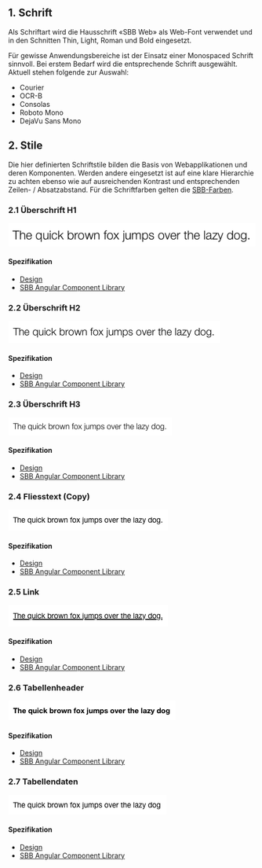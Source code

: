 ## 1. Schrift
Als Schriftart wird die Hausschrift «SBB Web» als Web-Font verwendet und in den Schnitten Thin, Light, Roman und Bold eingesetzt.

Für gewisse Anwendungsbereiche ist der Einsatz einer Monospaced Schrift sinnvoll.
Bei erstem Bedarf wird die entsprechende Schrift ausgewählt. Aktuell stehen folgende zur Auswahl: 
* Courier
* OCR-B
* Consolas
* Roboto Mono
* DejaVu Sans Mono


## 2. Stile
Die hier definierten Schriftstile bilden die Basis von Webapplikationen und deren Komponenten. Werden andere eingesetzt ist auf eine klare Hierarchie zu achten ebenso wie auf ausreichenden Kontrast und entsprechenden Zeilen- / Absatzabstand. Für die Schriftfarben gelten die [SBB-Farben](https://digital.sbb.ch/de/brand_elemente/farben).

### 2.1 Überschrift H1
![Darstellung des H1-Stils](https://raw.githubusercontent.com/sbb-design-systems/design-system-webapp-documentation/master/documentation/basics/typography/images/typo_h1.png 'class: image')

#### Spezifikation
* [Design](https://sbb.invisionapp.com/d/main#/console/17140415/355320821/inspect)
* [SBB Angular Component Library](https://sbb-angular.app.sbb.ch/latest/business/introduction/typography)

### 2.2 Überschrift H2
![Darstellung des H2-Stils](https://raw.githubusercontent.com/sbb-design-systems/design-system-webapp-documentation/master/documentation/basics/typography/images/typo_h2.png 'class: image')

#### Spezifikation
* [Design](https://sbb.invisionapp.com/d/main#/console/17140415/355320822/inspect)
* [SBB Angular Component Library](https://sbb-angular.app.sbb.ch/latest/business/introduction/typography)

### 2.3 Überschrift H3
![Darstellung des H3-Stils](https://raw.githubusercontent.com/sbb-design-systems/design-system-webapp-documentation/master/documentation/basics/typography/images/typo_h3.png 'class: image')

#### Spezifikation
* [Design](https://sbb.invisionapp.com/d/main#/console/17140415/355320823/inspect)
* [SBB Angular Component Library](https://sbb-angular.app.sbb.ch/latest/business/introduction/typography)

### 2.4 Fliesstext (Copy)
![Darstellung des Fliesstext-Stils](https://raw.githubusercontent.com/sbb-design-systems/design-system-webapp-documentation/master/documentation/basics/typography/images/typo_copy.png 'class: image')

#### Spezifikation
* [Design](https://sbb.invisionapp.com/d/main#/console/17140415/355320824/inspect)
* [SBB Angular Component Library](https://sbb-angular.app.sbb.ch/latest/business/introduction/typography)

### 2.5 Link
![Darstellung des Link-Stils](https://raw.githubusercontent.com/sbb-design-systems/design-system-webapp-documentation/master/documentation/basics/typography/images/typo_link.png 'class: image')

#### Spezifikation
* [Design](https://sbb.invisionapp.com/d/main#/console/17140415/355320825/inspect)
* [SBB Angular Component Library](https://sbb-angular.app.sbb.ch/latest/business/introduction/typography)

### 2.6 Tabellenheader
![Darstellung des Stils einer Tabellenüberschrift](https://raw.githubusercontent.com/sbb-design-systems/design-system-webapp-documentation/master/documentation/basics/typography/images/typo_table_header.png 'class: image')

#### Spezifikation
* [Design](https://sbb.invisionapp.com/d/main#/console/17140415/355320826/inspect)
* [SBB Angular Component Library](https://sbb-angular.app.sbb.ch/latest/business/introduction/typography)

### 2.7 Tabellendaten
![Darstellung des Stils von Tabelleninhalten](https://raw.githubusercontent.com/sbb-design-systems/design-system-webapp-documentation/master/documentation/basics/typography/images/typo_table_data.png 'class: image')

#### Spezifikation
* [Design](https://sbb.invisionapp.com/d/main#/console/17140415/355320827/inspect)
* [SBB Angular Component Library](https://sbb-angular.app.sbb.ch/latest/business/introduction/typography)
